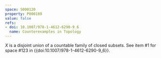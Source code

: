 ```yaml
---
space: S000120
property: P000189
value: false
refs:
- doi: 10.1007/978-1-4612-6290-9_6
  name: Counterexamples in Topology
---
```


$X$ is a disjoint union of a countable family of closed subsets.
See item #1 for space #123 in {{doi:10.1007/978-1-4612-6290-9_6}}.
